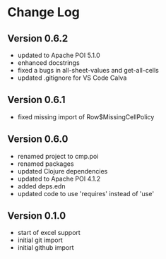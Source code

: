 Change Log
==========

Version 0.6.2
-------------
* updated to Apache POI 5.1.0
* enhanced docstrings
* fixed a bugs in all-sheet-values and get-all-cells
* updated .gitignore for VS Code Calva

Version 0.6.1
-------------
* fixed missing import of Row$MissingCellPolicy

Version 0.6.0
-------------
* renamed project to cmp.poi
* renamed packages
* updated Clojure dependencies
* updated to Apache POI 4.1.2
* added deps.edn
* updated code to use 'requires' instead of 'use'

Version 0.1.0
-------------
* start of excel support
* initial git import
* initial github import
